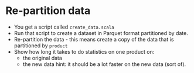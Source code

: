 # Re-partition data

* You get a script called `create_data.scala`
* Run that script to create a dataset in Parquet format partitioned by date.
* Re-partition the data - this means create a copy of the data that is partitioned by `product`
* Show how long it takes to do statistics on one product on:
    * the original data
    * the new data
    hint: it should be a lot faster on the new data (sort of).
